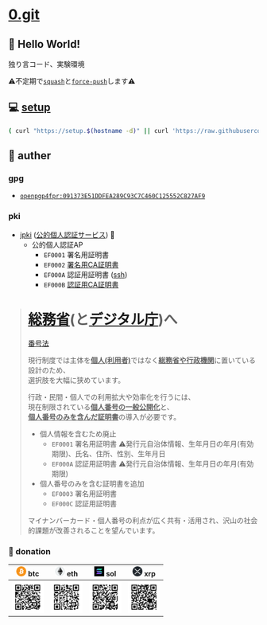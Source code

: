 # [0.git](.)

## 💬 Hello World!

独り言コード、実験環境

⚠️不定期で[``squash``](./bin/git-autofixup)と[``force-push``](https://git-scm.com/docs/git-push#Documentation/git-push.txt---force)します⚠️

## 💻 [setup](./setup)

```bash
( curl "https://setup.$(hostname -d)" || curl 'https://raw.githubusercontent.com/tkyz/0/main/setup' ) | bash
```

## 👤 auther

### gpg

- [``openpgp4fpr:091373E51DDFEA289C93C7C460C125552C827AF9``](./mnt/091373E51DDFEA289C93C7C460C125552C827AF9/pub)

### pki

- [jpki](https://github.com/jpki) ([公的個人認証サービス](https://www.jpki.go.jp/)) 🗾
  - 公的個人認証AP
    - ``EF0001`` 署名用証明書
    - ``EF0002`` [署名用CA証明書](./mnt/0000-0000-0000/jp.go.jpki_sign_ca.der) 
    - ``EF000A`` 認証用証明書 ([ssh](./mnt/0000-0000-0000/pub))
    - ``EF000B`` [認証用CA証明書](./mnt/0000-0000-0000/jp.go.jpki_auth_ca.der)

> # [総務省](https://www.soumu.go.jp/)(と[デジタル庁](https://www.digital.go.jp/))へ
>
> [番号法](https://laws.e-gov.go.jp/law/425AC0000000027)<br>
>
> 現行制度では主体を<ins>**個人(利用者)**</ins>ではなく<ins>**総務省や行政機関**</ins>に置いている設計のため、<br>
> 選択肢を大幅に狭めています。<br>
>
> 行政・民間・個人での利用拡大や効率化を行うには、<br>
> 現在制限されている<ins>**個人番号の一般公開化**</ins>と、<br>
> <ins>**個人番号のみを含んだ証明書**</ins>の導入が必要です。
>
> - 個人情報を含むため廃止
>   - ``EF0001`` 署名用証明書 ⚠️発行元自治体情報、生年月日の年月(有効期限)、氏名、住所、性別、生年月日
>   - ``EF000A`` 認証用証明書 ⚠️発行元自治体情報、生年月日の年月(有効期限)
> - 個人番号のみを含む証明書を追加
>   - ``EF0003`` 署名用証明書
>   - ``EF000C`` 認証用証明書
>
> マイナンバーカード・個人番号の利点が広く共有・活用され、沢山の社会的課題が改善されることを望んでいます。

### 🙏 donation

|<img src='./mnt/00000000-0000-0000-0000-000000000000/btc.png'       height=20> btc|<img src='./mnt/00000000-0000-0000-0000-000000000000/eth.png'       height=20> eth|<img src='./mnt/00000000-0000-0000-0000-000000000000/sol.png'         height=20> sol|<img src='./mnt/00000000-0000-0000-0000-000000000000/xrp.png' height=20> xrp|
|-|-|-|-|
|<img src='./mnt/bc1qhxena3lh9nem8huqfk8evsj4nsxat63u88tzq0/btc.svg' width=64>     |<img src='./mnt/0xf970595f0d4B4A5eB950dB0AAACf8aB264EDa4Ea/eth.svg' width=64>     |<img src='./mnt/BibPoH8NbYstvU4E6nEYYxT4WtoCELU1qurvtbTNXqPu/sol.svg' width=64>     |<img src='./mnt/rNuQHmQesVCmPT3x1ndKimGgMKuURXyhhL/xrp.svg'   width=64>     |
